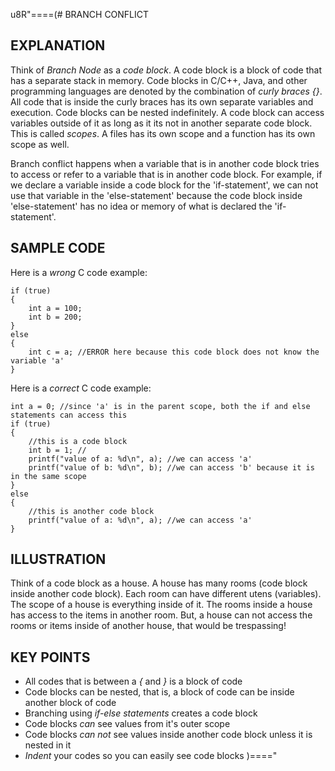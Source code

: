u8R"====(# BRANCH CONFLICT
## EXPLANATION
Think of *Branch Node* as a *code block*. A code block is a block of code that
has a separate stack in memory. Code blocks in C/C++, Java, and other programming
languages are denoted by the combination of *curly braces {}*. All code that is inside
the curly braces has its own separate variables and execution. Code blocks can
be nested indefinitely. A code block can access variables outside of it as
long as it its not in another separate code block.  This is called *scopes*.
A files has its own scope and a function has its own scope as well.

Branch conflict happens when a variable that is in another code block tries to
access or refer to a variable that is in another code block. For example, if we
declare a variable inside a code block for the 'if-statement', we can not use
that variable in the 'else-statement' because the code block inside 'else-statement'
has no idea or memory of what is declared the 'if-statement'.
## SAMPLE CODE
Here is a *wrong* C code example:
```
if (true)
{
	int a = 100;
	int b = 200;
}
else
{
	int c = a; //ERROR here because this code block does not know the variable 'a'
}
```
Here is a *correct* C code example:
```
int a = 0; //since 'a' is in the parent scope, both the if and else statements can access this
if (true)
{
	//this is a code block
	int b = 1; //
	printf("value of a: %d\n", a); //we can access 'a'
	printf("value of b: %d\n", b); //we can access 'b' because it is in the same scope
}
else
{
	//this is another code block
	printf("value of a: %d\n", a); //we can access 'a'
}
```
## ILLUSTRATION
Think of a code block as a house. A house has many rooms (code block inside
another code block). Each room can have different utens (variables). The scope
of a house is everything inside of it. The rooms inside a house has access to
the items in another room. But, a house can not access the rooms or items
inside of another house, that would be trespassing!
## KEY POINTS
  * All codes that is between a *{* and *}* is a block of code
  * Code blocks can be nested, that is, a block of code can be inside another block of code
  * Branching using *if-else statements* creates a code block
  * Code blocks *can* see values from it's outer scope
  * Code blocks *can not* see values inside another code block unless it is nested in it
  * *Indent* your codes so you can easily see code blocks
)===="

